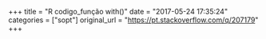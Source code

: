 +++
title = "R codigo_função with()"
date = "2017-05-24 17:35:24"
categories = ["sopt"]
original_url = "https://pt.stackoverflow.com/q/207179"
+++

